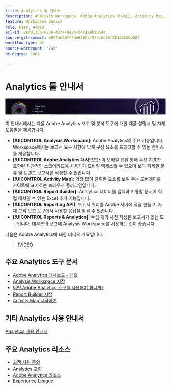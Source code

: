 ```yaml
---
title: Analytics 툴 안내서
description: Analysis Workspace, Adobe Analytics 대시보드, Activity Map, Report Builder, Reporting API 및 Reports & Analytics에 대한 제품 설명서 및 자체 도움말.
feature: Workspace Basics
role: User, Admin
exl-id: 8ed81356-626e-4334-9e20-b481e6ba654a
source-git-commit: 0017a6657e4de6206cf97dc6cf6f2b132b50b50f
workflow-type: ht
source-wordcount: '242'
ht-degree: 100%

---
```


# Analytics 툴 안내서

![배너](../../assets/doc_banner_analyze.png)

이 안내서에서는 다음 Adobe Analytics 보고 및 분석 도구에 대한 제품 설명서 및 자체 도움말을 제공합니다.

* **[!UICONTROL Analysis Workspace]:** Adobe Analytics의 주요 기능입니다. Workspace에서는 보고서 요구 사항에 맞게 구성 요소를 드래그할 수 있는 캔버스를 제공합니다.
* **[!UICONTROL Adobe Analytics 대시보드]:** 이 모바일 앱을 통해 주요 지표가 포함된 직관적인 스코어카드에 사용자가 모바일 액세스할 수 있으며 보다 자세한 분류 및 트렌드 보고서를 작성할 수 있습니다.
* **[!UICONTROL Activity Map]:** 가장 많이 클릭한 요소를 보여 주는 오버레이를 사이트에 표시하는 브라우저 플러그인입니다.
* **[!UICONTROL Report Builder]:** Analytics 데이터를 검색하고 통합 문서에 직접 배치할 수 있는 Excel 추가 기능입니다.
* **[!UICONTROL Reporting API]:** 보고서 쿼리를 Adobe 서버에 직접 만들고, 자체 고객 보고 도구에서 사용할 응답을 얻을 수 있습니다.
* **[!UICONTROL Reports &amp; Analytics]:** 수십 개의 사전 작성된 보고서가 있는 도구입니다. 대부분의 보고에 Analysis Workspace를 사용하는 것이 좋습니다.

다음은 Adobe Analytics에 대한 비디오 개요입니다.

>[!VIDEO](https://video.tv.adobe.com/v/27429/?quality=12)

## 주요 Analytics 도구 문서

* [Adobe Analytics 대시보드 - 개요](/help/analyze/mobile-app/home.md)
* [Analysis Workspace 시작](analysis-workspace/home.md)
* [어떤 Adobe Analytics 도구를 사용해야 합니까?](/help/admin/get-started/which-analytics-tool.md)
* [Report Builder 시작](report-builder/home.md)
* [Activity Map 시작하기](activity-map/activity-map.md)

## 기타 Analytics 사용 안내서

[Analytics 사용 안내서](https://experienceleague.adobe.com/docs/analytics.html)

## 주요 Analytics 리소스

* [고객 지원 문의](https://experienceleague.adobe.com/?support-solution=Analytics#support)
* [Analytics 포럼](https://forums.adobe.com/community/experience-cloud/analytics-cloud/analytics)
* [Adobe Analytics 리소스](https://forums.adobe.com/message/10660755)
* [Experience League](https://landing.adobe.com/experience-league/)
